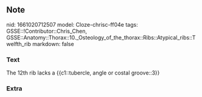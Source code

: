 ## Note
nid: 1661020712507
model: Cloze-chrisc-ff04e
tags: GSSE::!Contributor::Chris_Chen, GSSE::Anatomy::Thorax::10._Osteology_of_the_thorax::Ribs::Atypical_ribs::Twelfth_rib
markdown: false

### Text
<div class='toggle'>
  The 12th rib lacks a {{c1::tubercle, angle or costal groove::3}}
</div>

### Extra

